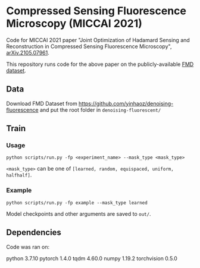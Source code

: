 # Compressed Sensing Fluorescence Microscopy (MICCAI 2021)

Code for MICCAI 2021 paper "Joint Optimization of Hadamard Sensing and Reconstruction in Compressed Sensing Fluorescence Microscopy", [arXiv.2105.07961](https://arxiv.org/abs/2105.07961).

This repository runs code for the above paper on the publicly-available [FMD dataset](https://github.com/yinhaoz/denoising-fluorescence).

## Data
Download FMD Dataset from https://github.com/yinhaoz/denoising-fluorescence and put the root folder in `denoising-fluorescent/`

## Train
### Usage
`python scripts/run.py -fp <experiment_name> --mask_type <mask_type>`

`<mask_type>` can be one of `[learned, random, equispaced, uniform, halfhalf]`.

### Example
`python scripts/run.py -fp example --mask_type learned`

Model checkpoints and other arguments are saved to `out/`.

## Dependencies
Code was ran on:

python 3.7.10
pytorch 1.4.0
tqdm 4.60.0
numpy 1.19.2
torchvision 0.5.0
